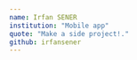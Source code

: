 ```yaml
---
name: Irfan SENER 
institution: "Mobile app"
quote: "Make a side project!."
github: irfansener
---
```

